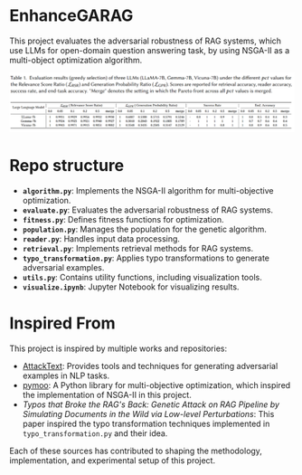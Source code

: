# EnhanceGARAG
This project evaluates the adversarial robustness of RAG systems, which use LLMs for open-domain question answering task, by using NSGA-II as a multi-object optimization algorithm.

![alt text](images/result.png)

# Repo structure

- **`algorithm.py`**: Implements the NSGA-II algorithm for multi-objective optimization.
- **`evaluate.py`**: Evaluates the adversarial robustness of RAG systems.
- **`fitness.py`**: Defines fitness functions for optimization.
- **`population.py`**: Manages the population for the genetic algorithm.
- **`reader.py`**: Handles input data processing.
- **`retrieval.py`**: Implements retrieval methods for RAG systems.
- **`typo_transformation.py`**: Applies typo transformations to generate adversarial examples.
- **`utils.py`**: Contains utility functions, including visualization tools.
- **`visualize.ipynb`**: Jupyter Notebook for visualizing results.

# Inspired From
This project is inspired by multiple works and repositories:

- [AttackText](https://textattack.readthedocs.io/en/master/): Provides tools and techniques for generating adversarial examples in NLP tasks.
- [pymoo](https://pymoo.org/): A Python library for multi-objective optimization, which inspired the implementation of NSGA-II in this project.
- *Typos that Broke the RAG's Back: Genetic Attack on RAG Pipeline by Simulating Documents in the Wild via Low-level Perturbations*: This paper inspired the typo transformation techniques implemented in `typo_transformation.py` and their idea.

Each of these sources has contributed to shaping the methodology, implementation, and experimental setup of this project.